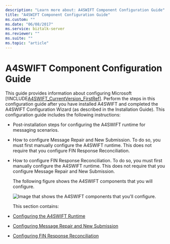 ```yaml
---
description: "Learn more about: A4SWIFT Component Configuration Guide"
title: "A4SWIFT Component Configuration Guide"
ms.custom: ""
ms.date: "06/08/2017"
ms.service: biztalk-server
ms.reviewer: ""
ms.suite: ""
ms.topic: "article"
---
```

# A4SWIFT Component Configuration Guide
This guide provides information about configuring Microsoft [!INCLUDE[A4SWIFT_CurrentVersion_FirstRef](../../includes/a4swift-currentversion-firstref-md.md)]. Perform the steps in this configuration guide after you have installed A4SWIFT and completed the A4SWIFT Configuration Wizard (as described in the Installation Guide). This configuration guide includes the following instructions:  

- Post-installation steps for configuring the A4SWIFT runtime for messaging scenarios.  

- How to configure Message Repair and New Submission. To do so, you must first manually configure the A4SWIFT runtime. This does not require that you configure FIN Response Reconciliation.  

- How to configure FIN Response Reconciliation. To do so, you must first manually configure the A4SWIFT runtime. This does not require that you configure Message Repair and New Submission.  

  The following figure shows the A4SWIFT components that you will configure.  

  ![Image that shows the A4SWIFT components that you'll configure.](../../adapters-and-accelerators/accelerator-swift/media/a4swift-component-configuration.gif "A4SWIFT_Component_Configuration")  

  This section contains:  

- [Configuring the A4SWIFT Runtime](../../adapters-and-accelerators/accelerator-swift/configuring-the-a4swift-runtime.md)  

- [Configuring Message Repair and New Submission](../../adapters-and-accelerators/accelerator-swift/configuring-message-repair-and-new-submission.md)  

- [Configuring FIN Response Reconciliation](../../adapters-and-accelerators/accelerator-swift/configuring-fin-response-reconciliation.md)
